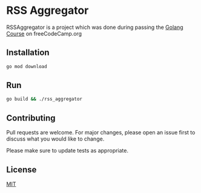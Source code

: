 # RSS Aggregator

RSSAggregator is a project which was done during passing the [Golang Course](https://www.youtube.com/watch?v=un6ZyFkqFKo&t=31175s) on freeCodeCamp.org


## Installation


```bash
go mod download
```

## Run

```bash
go build && ./rss_aggregator 
```

## Contributing

Pull requests are welcome. For major changes, please open an issue first
to discuss what you would like to change.

Please make sure to update tests as appropriate.

## License

[MIT](https://choosealicense.com/licenses/mit/)
